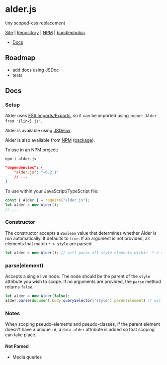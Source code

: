 # alder.js

tiny scoped-css replacement

[Site](https://ethanjustice.github.io/alder.ts/) | [Repository](https://github.com/EthanJustice/alder.ts) | [NPM](https://www.npmjs.com/package/alder.js) | [bundlephobia](https://bundlephobia.com/result?p=alder.js@0.2.1).

+ [Docs](#docs)

## Roadmap

+ add docs using JSDoc
+ tests

## Docs

### Setup

Alder uses [ES6 Imports/Exports](https://developer.mozilla.org/en-US/docs/Web/JavaScript/Reference/Statements/import), so it can be imported using `import Alder from '{link}.js'`.

Alder is available using [JSDelivr](https://www.jsdelivr.com/package/npm/alder.js).

Alder is also available from [NPM](https://www.npmjs.com/) ([package](https://www.npmjs.com/package/alder.js)).

To use in an NPM project:

`npm i alder.js`

```json
"dependencies": {
    "alder.js": "~0.2.1"
    // ...
}
```

To use within your JavaScript/TypeScript file:

```javascript
const { Alder } = require("alder.js");
let alder = new Alder();
// ...
```

### Constructor

The constructor accepts a `Boolean` value that determines whether Alder is run automatically. It defaults to `true`. If an argument is not provided, all elements that match `* > style` are parsed.

```javascript
let alder = new Alder(); // will parse all style elements within '* > style' elements
```

### parse(element)

Accepts a single live node.  The node should be the parent of the `style` attribute you wish to scope.  If no arguments are provided, the `parse` method returns `false`.

```javascript
let alder = new Alder(false);
alder.parse(document.body.querySelector('style').parentElement) // will parse the style elements within the parent of the first style element
```

### Notes

When scoping pseudo-elements and pseudo-classes, if the parent element doesn't have a unique `id`, a `data-alder` attribute is added so that scoping can take place.

#### Not Parsed

+ Media queries
